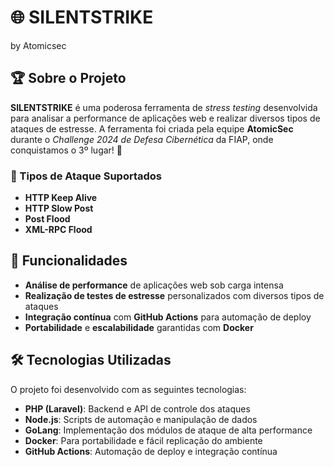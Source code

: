 # 🌐 SILENTSTRIKE 
by Atomicsec

## 🏆 Sobre o Projeto

**SILENTSTRIKE** é uma poderosa ferramenta de *stress testing* desenvolvida para analisar a performance de aplicações web e realizar diversos tipos de ataques de estresse. A ferramenta foi criada pela equipe **AtomicSec** durante o *Challenge 2024 de Defesa Cibernética* da FIAP, onde conquistamos o 3º lugar! 🥉

### 🚀 Tipos de Ataque Suportados

- **HTTP Keep Alive**
- **HTTP Slow Post**
- **Post Flood**
- **XML-RPC Flood**

## 🔧 Funcionalidades

- **Análise de performance** de aplicações web sob carga intensa
- **Realização de testes de estresse** personalizados com diversos tipos de ataques
- **Integração contínua** com **GitHub Actions** para automação de deploy
- **Portabilidade** e **escalabilidade** garantidas com **Docker**

## 🛠️ Tecnologias Utilizadas

O projeto foi desenvolvido com as seguintes tecnologias:

- **PHP (Laravel)**: Backend e API de controle dos ataques
- **Node.js**: Scripts de automação e manipulação de dados
- **GoLang**: Implementação dos módulos de ataque de alta performance
- **Docker**: Para portabilidade e fácil replicação do ambiente
- **GitHub Actions**: Automação de deploy e integração contínua


